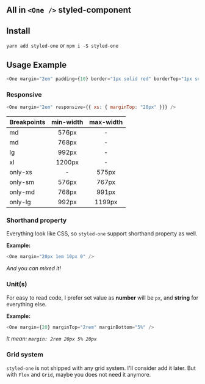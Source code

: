All in `<One />` styled-component
---

## Install
`yarn add styled-one`
or
`npm i -S styled-one`

## Usage Example
```js
<One margin="2em" padding={10} border="1px solid red" borderTop="1px solid blue" borderBottomColor="black" />
```

### Responsive
```js
<One margin="2em" responsive={{ xs: { marginTop: "20px" }}} />
```

| Breakpoints | min-width | max-width |
|-------------|:---------:|:---------:|
| md          | 576px     | -         |
| md          | 768px     | -         |
| lg          | 992px     | -         |
| xl          | 1200px    | -         |
| only-xs     | -         | 575px     |
| only-sm     | 576px     | 767px     |
| only-md     | 768px     | 991px     |
| only-lg     | 992px     | 1199px    |

### Shorthand property
Everything look like CSS, so `styled-one` support shorthand property as well.

**Example:**
```js
<One margin="20px 1em 10px 0" />
```
*And you can mixed it!*

### Unit(s)
For easy to read code, I prefer set value as **number** will be `px`, and **string** for everything else.

**Example:**
```js
<One margin={20} marginTop="2rem" marginBottom="5%" />
```
*It mean: `margin: 2rem 20px 5% 20px`*

### Grid system
`styled-one` is not shipped with any grid system. I'll consider add it later. But with `Flex` and `Grid`, maybe you does not need it anymore.
